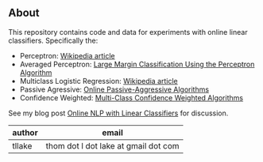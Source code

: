 About
-----

This repository contains code and data for experiments with online linear classifiers.
Specifically the:
 
- Perceptron: [Wikipedia article](http://en.wikipedia.org/wiki/Perceptron)
- Averaged Perceptron: [Large Margin Classification Using the Perceptron Algorithm](http://www.cs.bc.edu/~alvarez/ML/freund98large.pdf)
- Multiclass Logistic Regression: [Wikipedia article](http://en.wikipedia.org/wiki/Multinomial_logistic_regression)
- Passive Agressive: [Online Passive-Aggressive Algorithms](http://www.cis.upenn.edu/~crammer/publications/crammer06a.pdf)
- Confidence Weighted: [Multi-Class Confidence Weighted Algorithms](http://www.cis.upenn.edu/~crammer/publications/mccw_emnlp09.pdf)

See my blog post [Online NLP with Linear Classifiers](http://tllake.blogspot.com/2014/05/online-nlp-with-linear-classifiers.html) for discussion.


|author	 | email                                |
---------|--------------------------------------|
| tllake | thom dot l dot lake at gmail dot com
